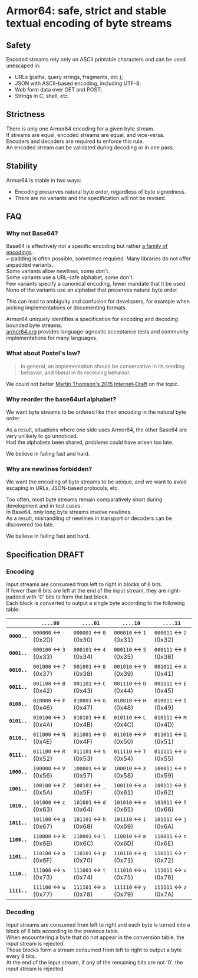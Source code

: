 # Armor64: safe, strict and stable textual encoding of byte streams

## Safety

Encoded streams rely only on ASCII printable characters and can be used unescaped in:
- URLs (paths, query strings, fragments, etc.);
- JSON with ASCII-based encoding, including UTF-8;
- Web form data over GET and POST;
- Strings in C, shell, etc.

## Strictness

There is only one Armor64 encoding for a given byte stream.  
If streams are equal, encoded streams are equal, and vice-versa.  
Encoders and decoders are required to enforce this rule.  
An encoded stream can be validated during decoding or in one pass.

## Stability

Armor64 is stable in two ways:
- Encoding preserves natural byte order, regardless of byte signedness.
- There are no variants and the specification will not be revised.


## FAQ

### Why not Base64?

Base64 is effectively not a specific encoding but rather [a family of encodings](https://en.wikipedia.org/wiki/Base64#Variants_summary_table).  
`=`-padding is often possible, sometimes required. Many libraries do not offer unpadded variants.  
Some variants allow newlines, some don't.  
Some variants use a URL-safe alphabet, some don't.  
Few variants specify a canonical encoding, fewer mandate that it be used.  
None of the variants use an alphabet that preserves natural byte order.

This can lead to ambiguity and confusion for developers, for example when picking implementations or documenting formats.

Armor64 uniquely identifies a specification for encoding and decoding bounded byte streams.  
[armor64.org](https://armor64.org) provides language-agnostic acceptance tests and community implementations for many languages.

### What about Postel's law?

> In general, an implementation should be conservative in its sending behavior, and liberal in its receiving behavior.

We could not better [Martin Thomson's 2015 Internet-Draft](https://tools.ietf.org/html/draft-thomson-postel-was-wrong-00) on the topic.

### Why reorder the base64url alphabet?

We want byte streams to be ordered like their encoding in the natural byte order.

As a result, situations where one side uses Armor64, the other Base64 are very unlikely to go unnoticed.  
Had the alphabets been shared, problems could have arisen too late.

We believe in failing fast and hard.

### Why are newlines forbidden?

We want the encoding of byte streams to be unique, and we want to avoid escaping in URLs, JSON-based protocols, etc.

Too often, most byte streams remain comparatively short during development and in test cases.  
In Base64, only long byte streams involve newlines.  
As a result, mishandling of newlines in transport or decoders can be discovered too late.

We believe in failing fast and hard.


## Specification DRAFT

### Encoding

Input streams are consumed from left to right in blocks of 6 bits.  
If fewer than 6 bits are left at the end of the input stream, they are right-padded with '0' bits to form the last block.  
Each block is converted to output a single byte according to the following table:

|              | **`....00`**          | **`....01`**          | **`....10`**          | **`....11`**          |
| ------------ | --------------------- | --------------------- | --------------------- | --------------------- |
| **`0000..`** | `000000` ↔ `-` (0x2D) | `000001` ↔ `0` (0x30) | `000010` ↔ `1` (0x31) | `000011` ↔ `2` (0x32) |
| **`0001..`** | `000100` ↔ `3` (0x33) | `000101` ↔ `4` (0x34) | `000110` ↔ `5` (0x35) | `000111` ↔ `6` (0x36) |
| **`0010..`** | `001000` ↔ `7` (0x37) | `001001` ↔ `8` (0x38) | `001010` ↔ `9` (0x39) | `001011` ↔ `A` (0x41) |
| **`0011..`** | `001100` ↔ `B` (0x42) | `001101` ↔ `C` (0x43) | `001110` ↔ `D` (0x44) | `001111` ↔ `E` (0x45) |
| **`0100..`** | `010000` ↔ `F` (0x46) | `010001` ↔ `G` (0x47) | `010010` ↔ `H` (0x48) | `010011` ↔ `I` (0x49) |
| **`0101..`** | `010100` ↔ `J` (0x4A) | `010101` ↔ `K` (0x4B) | `010110` ↔ `L` (0x4C) | `010111` ↔ `M` (0x4D) |
| **`0110..`** | `011000` ↔ `N` (0x4E) | `011001` ↔ `O` (0x4F) | `011010` ↔ `P` (0x50) | `011011` ↔ `Q` (0x51) |
| **`0111..`** | `011100` ↔ `R` (0x52) | `011101` ↔ `S` (0x53) | `011110` ↔ `T` (0x54) | `011111` ↔ `U` (0x55) |
| **`1000..`** | `100000` ↔ `V` (0x56) | `100001` ↔ `W` (0x57) | `100010` ↔ `X` (0x58) | `100011` ↔ `Y` (0x59) |
| **`1001..`** | `100100` ↔ `Z` (0x5A) | `100101` ↔ `_` (0x5F) | `100110` ↔ `a` (0x61) | `100111` ↔ `b` (0x62) |
| **`1010..`** | `101000` ↔ `c` (0x63) | `101001` ↔ `d` (0x64) | `101010` ↔ `e` (0x65) | `101011` ↔ `f` (0x66) |
| **`1011..`** | `101100` ↔ `g` (0x67) | `101101` ↔ `h` (0x68) | `101110` ↔ `i` (0x69) | `101111` ↔ `j` (0x6A) |
| **`1100..`** | `110000` ↔ `k` (0x6B) | `110001` ↔ `l` (0x6C) | `110010` ↔ `m` (0x6D) | `110011` ↔ `n` (0x6E) |
| **`1101..`** | `110100` ↔ `o` (0x6F) | `110101` ↔ `p` (0x70) | `110110` ↔ `q` (0x71) | `110111` ↔ `r` (0x72) |
| **`1110..`** | `111000` ↔ `s` (0x73) | `111001` ↔ `t` (0x74) | `111010` ↔ `u` (0x75) | `111011` ↔ `v` (0x76) |
| **`1111..`** | `111100` ↔ `w` (0x77) | `111101` ↔ `x` (0x78) | `111110` ↔ `y` (0x79) | `111111` ↔ `z` (0x7A) |


### Decoding

Input streams are consumed from left to right and each byte is turned into a block of 6 bits according to the previous table.  
When encountering a byte that do not appear in the conversion table, the input stream is rejected.  
Those blocks form a stream consumed from left to right to output a byte every 8 bits.  
At the end of the input stream, if any of the remaining bits are not '0', the input stream is rejected.